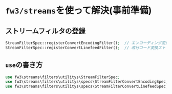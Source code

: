 
# `fw3/streams`を使って解決(事前準備)

## ストリームフィルタの登録

```php
StreamFilterSpec::registerConvertEncodingFilter();  // エンコーディング変換ストリームフィルタ登録
StreamFilterSpec::registerConvertLinefeedFilter();  // 改行コード変換ストリームフィルタ登録
```

## `use`の書き方

```php
use fw3\streams\filters\utilitys\StreamFilterSpec;
use fw3\streams\filters\utilitys\specs\StreamFilterConvertEncodingSpec;
use fw3\streams\filters\utilitys\specs\StreamFilterConvertLinefeedSpec;
```
